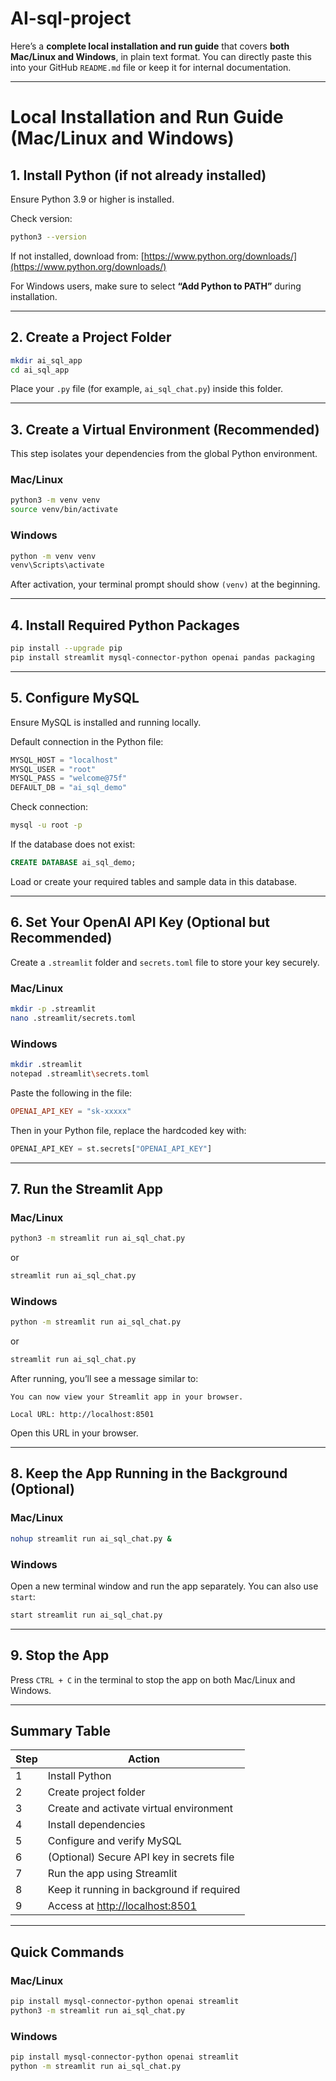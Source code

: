 # AI-sql-project



Here’s a **complete local installation and run guide** that covers **both Mac/Linux and Windows**, in plain text format.
You can directly paste this into your GitHub `README.md` file or keep it for internal documentation.

---

# Local Installation and Run Guide (Mac/Linux and Windows)

## 1. Install Python (if not already installed)

Ensure Python 3.9 or higher is installed.

Check version:

```bash
python3 --version
```

If not installed, download from:
[https://www.python.org/downloads/](https://www.python.org/downloads/)

For Windows users, make sure to select **“Add Python to PATH”** during installation.

---

## 2. Create a Project Folder

```bash
mkdir ai_sql_app
cd ai_sql_app
```

Place your `.py` file (for example, `ai_sql_chat.py`) inside this folder.

---

## 3. Create a Virtual Environment (Recommended)

This step isolates your dependencies from the global Python environment.

### Mac/Linux

```bash
python3 -m venv venv
source venv/bin/activate
```

### Windows

```bash
python -m venv venv
venv\Scripts\activate
```

After activation, your terminal prompt should show `(venv)` at the beginning.

---

## 4. Install Required Python Packages

```bash
pip install --upgrade pip
pip install streamlit mysql-connector-python openai pandas packaging
```

---

## 5. Configure MySQL

Ensure MySQL is installed and running locally.

Default connection in the Python file:

```python
MYSQL_HOST = "localhost"
MYSQL_USER = "root"
MYSQL_PASS = "welcome@75f"
DEFAULT_DB = "ai_sql_demo"
```

Check connection:

```bash
mysql -u root -p
```

If the database does not exist:

```sql
CREATE DATABASE ai_sql_demo;
```

Load or create your required tables and sample data in this database.

---

## 6. Set Your OpenAI API Key (Optional but Recommended)

Create a `.streamlit` folder and `secrets.toml` file to store your key securely.

### Mac/Linux

```bash
mkdir -p .streamlit
nano .streamlit/secrets.toml
```

### Windows

```bash
mkdir .streamlit
notepad .streamlit\secrets.toml
```

Paste the following in the file:

```toml
OPENAI_API_KEY = "sk-xxxxx"
```

Then in your Python file, replace the hardcoded key with:

```python
OPENAI_API_KEY = st.secrets["OPENAI_API_KEY"]
```

---

## 7. Run the Streamlit App

### Mac/Linux

```bash
python3 -m streamlit run ai_sql_chat.py
```

or

```bash
streamlit run ai_sql_chat.py
```

### Windows

```bash
python -m streamlit run ai_sql_chat.py
```

or

```bash
streamlit run ai_sql_chat.py
```

After running, you’ll see a message similar to:

```
You can now view your Streamlit app in your browser.

Local URL: http://localhost:8501
```

Open this URL in your browser.

---

## 8. Keep the App Running in the Background (Optional)

### Mac/Linux

```bash
nohup streamlit run ai_sql_chat.py &
```

### Windows

Open a new terminal window and run the app separately. You can also use `start`:

```bash
start streamlit run ai_sql_chat.py
```

---

## 9. Stop the App

Press `CTRL + C` in the terminal to stop the app on both Mac/Linux and Windows.

---

## Summary Table

| Step | Action                                                   |
| ---- | -------------------------------------------------------- |
| 1    | Install Python                                           |
| 2    | Create project folder                                    |
| 3    | Create and activate virtual environment                  |
| 4    | Install dependencies                                     |
| 5    | Configure and verify MySQL                               |
| 6    | (Optional) Secure API key in secrets file                |
| 7    | Run the app using Streamlit                              |
| 8    | Keep it running in background if required                |
| 9    | Access at [http://localhost:8501](http://localhost:8501) |

---

## Quick Commands

### Mac/Linux

```bash
pip install mysql-connector-python openai streamlit
python3 -m streamlit run ai_sql_chat.py
```

### Windows

```bash
pip install mysql-connector-python openai streamlit
python -m streamlit run ai_sql_chat.py
```


